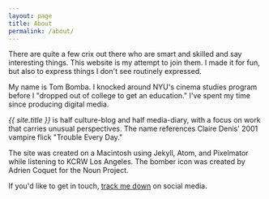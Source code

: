 ```yaml
---
layout: page
title: About
permalink: /about/
---
```


There are quite a few crix out there who are smart and skilled and say interesting things. This website is my attempt to join them. I made it for fun, but also to express things I don't see routinely expressed.

My name is Tom Bomba. I knocked around NYU's cinema studies program before I "dropped out of college to get an education." I've spent my time since producing digital media.

_{{ site.title }}_ is half culture-blog and half media-diary, with a focus on work that carries unusual perspectives. The name references Claire Denis' 2001 vampire flick "Trouble Every&nbsp;Day."

The site was created on a Macintosh using Jekyll, Atom, and Pixelmator while listening to KCRW Los Angeles. The bomber icon was created by Adrien Coquet for the Noun Project.

If you'd like to get in touch, [track me down](https://twitter.com/search?l=&q=tom%20bomba%20troubleday&src=typd) on social media.
